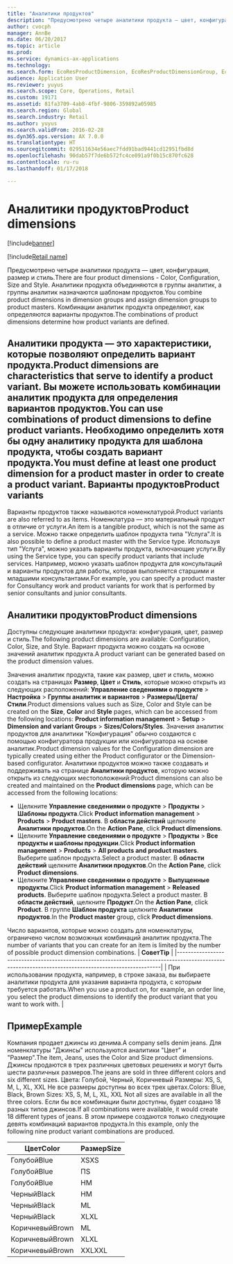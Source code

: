 ```yaml
---
title: "Аналитики продуктов"
description: "Предусмотрено четыре аналитики продукта — цвет, конфигурация, размер и стиль. Аналитики продукта объединяются в группы аналитик, а группы аналитик назначаются шаблонам продуктов. Комбинации аналитик продукта определяют, как определяются варианты продуктов."
author: cvocph
manager: AnnBe
ms.date: 06/20/2017
ms.topic: article
ms.prod: 
ms.service: dynamics-ax-applications
ms.technology: 
ms.search.form: EcoResProductDimension, EcoResProductDimensionGroup, EcoResProductMasterDimension, RetailEcoResColor, RetailEcoResSize, RetailEcoResStyle
audience: Application User
ms.reviewer: yuyus
ms.search.scope: Core, Operations, Retail
ms.custom: 19171
ms.assetid: 81fa3709-4ab8-4fbf-9806-359892a05985
ms.search.region: Global
ms.search.industry: Retail
ms.author: yuyus
ms.search.validFrom: 2016-02-28
ms.dyn365.ops.version: AX 7.0.0
ms.translationtype: HT
ms.sourcegitcommit: 029511634e56aec7fdd91bad9441cd12951fbd8d
ms.openlocfilehash: 90dab57f7de6b572fc4ce091a9f0b15c870fc628
ms.contentlocale: ru-ru
ms.lasthandoff: 01/17/2018

---
```


# <a name="product-dimensions"></a><span data-ttu-id="08f93-105">Аналитики продуктов</span><span class="sxs-lookup"><span data-stu-id="08f93-105">Product dimensions</span></span>

[!include[banner](../includes/banner.md)]

[!include[Retail name](../includes/retail-name.md)]


<span data-ttu-id="08f93-106">Предусмотрено четыре аналитики продукта — цвет, конфигурация, размер и стиль.</span><span class="sxs-lookup"><span data-stu-id="08f93-106">There are four product dimensions -  Color, Configuration, Size and Style.</span></span> <span data-ttu-id="08f93-107">Аналитики продукта объединяются в группы аналитик, а группы аналитик назначаются шаблонам продуктов.</span><span class="sxs-lookup"><span data-stu-id="08f93-107">You combine product dimensions in dimension groups and assign dimension groups to product masters.</span></span> <span data-ttu-id="08f93-108">Комбинации аналитик продукта определяют, как определяются варианты продуктов.</span><span class="sxs-lookup"><span data-stu-id="08f93-108">The combinations of product dimensions determine how product variants are defined.</span></span>

<span data-ttu-id="08f93-109">Аналитики продукта — это характеристики, которые позволяют определить вариант продукта.</span><span class="sxs-lookup"><span data-stu-id="08f93-109">Product dimensions are characteristics that serve to identify a product variant.</span></span> <span data-ttu-id="08f93-110">Вы можете использовать комбинации аналитик продукта для определения вариантов продуктов.</span><span class="sxs-lookup"><span data-stu-id="08f93-110">You can use combinations of product dimensions to define product variants.</span></span> <span data-ttu-id="08f93-111">Необходимо определить хотя бы одну аналитику продукта для шаблона продукта, чтобы создать вариант продукта.</span><span class="sxs-lookup"><span data-stu-id="08f93-111">You must define at least one product dimension for a product master in order to create a product variant.</span></span>
<span data-ttu-id="08f93-112">Варианты продуктов</span><span class="sxs-lookup"><span data-stu-id="08f93-112">Product variants</span></span>
----------------

<span data-ttu-id="08f93-113">Варианты продуктов также называются номенклатурой.</span><span class="sxs-lookup"><span data-stu-id="08f93-113">Product variants are also referred to as items.</span></span> <span data-ttu-id="08f93-114">Номенклатура — это материальный продукт в отличие от услуги.</span><span class="sxs-lookup"><span data-stu-id="08f93-114">An item is a tangible product, which is not the same as a service.</span></span> <span data-ttu-id="08f93-115">Можно также определить шаблон продукта типа "Услуга".</span><span class="sxs-lookup"><span data-stu-id="08f93-115">It is also possible to define a product master with the Service type.</span></span> <span data-ttu-id="08f93-116">Используя тип "Услуга", можно указать варианты продукта, включающие услуги.</span><span class="sxs-lookup"><span data-stu-id="08f93-116">By using the Service type, you can specify product variants that include services.</span></span> <span data-ttu-id="08f93-117">Например, можно указать шаблон продукта для консультаций и варианты продуктов для работы, которая выполняется старшими и младшими консультантами.</span><span class="sxs-lookup"><span data-stu-id="08f93-117">For example, you can specify a product master for Consultancy work and product variants for work that is performed by senior consultants and junior consultants.</span></span>

## <a name="product-dimensions"></a><span data-ttu-id="08f93-118">Аналитики продуктов</span><span class="sxs-lookup"><span data-stu-id="08f93-118">Product dimensions</span></span>
<span data-ttu-id="08f93-119">Доступны следующие аналитики продукта: конфигурация, цвет, размер и стиль.</span><span class="sxs-lookup"><span data-stu-id="08f93-119">The following product dimensions are available: Configuration, Color, Size, and Style.</span></span> <span data-ttu-id="08f93-120">Вариант продукта можно создать на основе значений аналитик продукта.</span><span class="sxs-lookup"><span data-stu-id="08f93-120">A product variant can be generated based on the product dimension values.</span></span>

<span data-ttu-id="08f93-121">Значения аналитик продукта, такие как размер, цвет и стиль, можно создать на страницах **Размер**, **Цвет** и **Стиль**, которые можно открыть из следующих расположений: **Управление сведениями о продукте** &gt; **Настройка** &gt; **Группы аналитик и вариантов** &gt; **Размеры/Цвета/Стили**.</span><span class="sxs-lookup"><span data-stu-id="08f93-121">Product dimensions values such as Size, Color and Style can be created on the **Size**, **Color** and **Style** pages, which can be accessed from the following locations: **Product information management** &gt; **Setup** &gt; **Dimension and variant Groups** &gt; **Sizes/Colors/Styles**.</span></span> <span data-ttu-id="08f93-122">Значения аналитик продуктов для аналитики "Конфигурация" обычно создаются с помощью конфигуратора продукции или конфигуратора на основе аналитик.</span><span class="sxs-lookup"><span data-stu-id="08f93-122">Product dimension values for the Configuration dimension are typically created using either the Product configurator or the Dimension-based configurator.</span></span> <span data-ttu-id="08f93-123">Аналитики продуктов можно также создавать и поддерживать на странице **Аналитики продуктов**, которую можно открыть из следующих местоположений:</span><span class="sxs-lookup"><span data-stu-id="08f93-123">Product dimensions can also be created and maintained on the **Product dimensions** page, which can be accessed from the following locations:</span></span>
-   <span data-ttu-id="08f93-124">Щелкните **Управление сведениями о продукте** &gt; **Продукты** &gt; **Шаблоны продукта**.</span><span class="sxs-lookup"><span data-stu-id="08f93-124">Click **Product information management** &gt; **Products** &gt; **Product masters**.</span></span> <span data-ttu-id="08f93-125">В **области действий** щелкните **Аналитики продуктов**.</span><span class="sxs-lookup"><span data-stu-id="08f93-125">On the **Action Pane**, click **Product dimensions**.</span></span>
-   <span data-ttu-id="08f93-126">Щелкните **Управление сведениями о продукте** &gt; **Продукты** &gt; **Все продукты и шаблоны продукции**.</span><span class="sxs-lookup"><span data-stu-id="08f93-126">Click **Product information management** &gt; **Products** &gt; **All products and product masters**.</span></span> <span data-ttu-id="08f93-127">Выберите шаблон продукта.</span><span class="sxs-lookup"><span data-stu-id="08f93-127">Select a product master.</span></span> <span data-ttu-id="08f93-128">В **области действий** щелкните **Аналитики продуктов**.</span><span class="sxs-lookup"><span data-stu-id="08f93-128">On the **Action Pane**, click **Product dimensions**.</span></span>
-   <span data-ttu-id="08f93-129">Щелкните **Управление сведениями о продукте** &gt; **Выпущенные продукты**.</span><span class="sxs-lookup"><span data-stu-id="08f93-129">Click **Product information management** &gt; **Released products**.</span></span> <span data-ttu-id="08f93-130">Выберите шаблон продукта.</span><span class="sxs-lookup"><span data-stu-id="08f93-130">Select a product master.</span></span> <span data-ttu-id="08f93-131">В **области действий**, щелкните **Продукт**.</span><span class="sxs-lookup"><span data-stu-id="08f93-131">On the **Action Pane**, click **Product**.</span></span> <span data-ttu-id="08f93-132">В группе **Шаблон продукта** щелкните **Аналитики продуктов**.</span><span class="sxs-lookup"><span data-stu-id="08f93-132">In the **Product master** group, click **Product dimensions**.</span></span>

<span data-ttu-id="08f93-133">Число вариантов, которые можно создать для номенклатуры, ограничено числом возможных комбинаций аналитик продукта.</span><span class="sxs-lookup"><span data-stu-id="08f93-133">The number of variants that you can create for an item is limited by the number of possible product dimension combinations.</span></span>
| <span data-ttu-id="08f93-134">**Совет**</span><span class="sxs-lookup"><span data-stu-id="08f93-134">**Tip**</span></span>                                                                                                                                              |
|------------------------------------------------------------------------------------------------------------------------------------------------------|
| <span data-ttu-id="08f93-135">При использовании продукта, например, в строке заказа, вы выбираете аналитики продукта для указания варианта продукта, с которым требуется работать.</span><span class="sxs-lookup"><span data-stu-id="08f93-135">When you use a product on, for example, an order line, you select the product dimensions to identify the product variant that you want to work with.</span></span> |

## <a name="example"></a><span data-ttu-id="08f93-136">Пример</span><span class="sxs-lookup"><span data-stu-id="08f93-136">Example</span></span>
<span data-ttu-id="08f93-137">Компания продает джинсы из денима.</span><span class="sxs-lookup"><span data-stu-id="08f93-137">A company sells denim jeans.</span></span> <span data-ttu-id="08f93-138">Для номенклатуры "Джинсы" используются аналитики "Цвет" и "Размер".</span><span class="sxs-lookup"><span data-stu-id="08f93-138">The item, Jeans, uses the Color and Size product dimensions.</span></span> <span data-ttu-id="08f93-139">Джинсы продаются в трех различных цветовых решениях и могут быть шести различных размеров.</span><span class="sxs-lookup"><span data-stu-id="08f93-139">The jeans are sold in three different colors and six different sizes.</span></span> <span data-ttu-id="08f93-140">Цвета: Голубой, Черный, Коричневый Размеры: XS, S, M, L, XL, XXL Не все размеры доступны во всех трех цветах.</span><span class="sxs-lookup"><span data-stu-id="08f93-140">Colors: Blue, Black, Brown Sizes: XS, S, M, L, XL, XXL Not all sizes are available in all the three colors.</span></span> <span data-ttu-id="08f93-141">Если бы все комбинации были доступны, будет создано 18 разных типов джинсов.</span><span class="sxs-lookup"><span data-stu-id="08f93-141">If all combinations were available, it would create 18 different types of jeans.</span></span> <span data-ttu-id="08f93-142">В этом примере создаются только следующие девять комбинаций вариантов продукта.</span><span class="sxs-lookup"><span data-stu-id="08f93-142">In this example, only the following nine product variant combinations are produced.</span></span>

| <span data-ttu-id="08f93-143">Цвет</span><span class="sxs-lookup"><span data-stu-id="08f93-143">Color</span></span> | <span data-ttu-id="08f93-144">Размер</span><span class="sxs-lookup"><span data-stu-id="08f93-144">Size</span></span> |
|-------|------|
| <span data-ttu-id="08f93-145">Голубой</span><span class="sxs-lookup"><span data-stu-id="08f93-145">Blue</span></span>  | <span data-ttu-id="08f93-146">XS</span><span class="sxs-lookup"><span data-stu-id="08f93-146">XS</span></span>   |
| <span data-ttu-id="08f93-147">Голубой</span><span class="sxs-lookup"><span data-stu-id="08f93-147">Blue</span></span>  | <span data-ttu-id="08f93-148">П</span><span class="sxs-lookup"><span data-stu-id="08f93-148">S</span></span>    |
| <span data-ttu-id="08f93-149">Голубой</span><span class="sxs-lookup"><span data-stu-id="08f93-149">Blue</span></span>  | <span data-ttu-id="08f93-150">Н</span><span class="sxs-lookup"><span data-stu-id="08f93-150">M</span></span>    |
| <span data-ttu-id="08f93-151">Черный</span><span class="sxs-lookup"><span data-stu-id="08f93-151">Black</span></span> | <span data-ttu-id="08f93-152">Н</span><span class="sxs-lookup"><span data-stu-id="08f93-152">M</span></span>    |
| <span data-ttu-id="08f93-153">Черный</span><span class="sxs-lookup"><span data-stu-id="08f93-153">Black</span></span> | <span data-ttu-id="08f93-154">М</span><span class="sxs-lookup"><span data-stu-id="08f93-154">L</span></span>    |
| <span data-ttu-id="08f93-155">Черный</span><span class="sxs-lookup"><span data-stu-id="08f93-155">Black</span></span> | <span data-ttu-id="08f93-156">XL</span><span class="sxs-lookup"><span data-stu-id="08f93-156">XL</span></span>   |
| <span data-ttu-id="08f93-157">Коричневый</span><span class="sxs-lookup"><span data-stu-id="08f93-157">Brown</span></span> | <span data-ttu-id="08f93-158">М</span><span class="sxs-lookup"><span data-stu-id="08f93-158">L</span></span>    |
| <span data-ttu-id="08f93-159">Коричневый</span><span class="sxs-lookup"><span data-stu-id="08f93-159">Brown</span></span> | <span data-ttu-id="08f93-160">XL</span><span class="sxs-lookup"><span data-stu-id="08f93-160">XL</span></span>   |
| <span data-ttu-id="08f93-161">Коричневый</span><span class="sxs-lookup"><span data-stu-id="08f93-161">Brown</span></span> | <span data-ttu-id="08f93-162">XXL</span><span class="sxs-lookup"><span data-stu-id="08f93-162">XXL</span></span>  |






